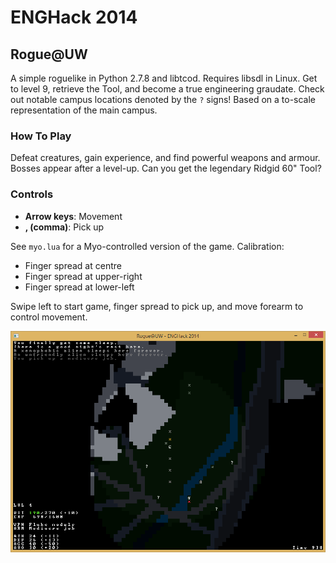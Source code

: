 # ENGHack 2014
## Rogue@UW

A simple roguelike in Python 2.7.8 and libtcod. Requires libsdl in Linux. Get to level 9, retrieve the Tool, and become a true engineering graudate. Check out notable campus locations denoted by the `?` signs! Based on a to-scale representation of the main campus.

### How To Play

Defeat creatures, gain experience, and find powerful weapons and armour. Bosses appear after a level-up. Can you get the legendary Ridgid 60" Tool?

### Controls

* **Arrow keys**: Movement
* **, (comma)**: Pick up

See `myo.lua` for a Myo-controlled version of the game. Calibration:

* Finger spread at centre
* Finger spread at upper-right
* Finger spread at lower-left

Swipe left to start game, finger spread to pick up, and move forearm to control movement.

![Rogue@UW screenshot](/hack_screen.png?raw=true)